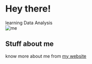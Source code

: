 # Hey there!
learning Data Analysis<br>
![me](https://media1.tenor.com/m/tNYus4tK5dEAAAAC/anime-computer.gif)
<br>
## Stuff about me<br>
know more about me from [my website](https://tilak.is-a.dev)
